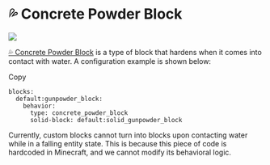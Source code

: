 # 💦 Concrete Powder Block

![](https://mo-mi.gitbook.io/xiaomomi-plugins/~gitbook/image?url=https%3A%2F%2F1836335287-files.gitbook.io%2F%7E%2Ffiles%2Fv0%2Fb%2Fgitbook-x-prod.appspot.com%2Fo%2Fspaces%252FOgvQ1fEJPROp7131PPlK%252Fuploads%252FTZqK3Gho57vlt2oJEPJy%252Fimage.png%3Falt%3Dmedia%26token%3D89aadbd0-381d-4b68-b315-48133832ad61\&width=768\&dpr=4\&quality=100\&sign=7b674195\&sv=2)

[💦 Concrete Powder Block](https://mo-mi.gitbook.io/xiaomomi-plugins/craftengine/plugin-wiki/craftengine/add-new-contents/blocks/block-behaviors/concrete-powder-block) is a type of block that hardens when it comes into contact with water. A configuration example is shown below:

Copy

```
blocks:
  default:gunpowder_block:
    behavior:
      type: concrete_powder_block
      solid-block: default:solid_gunpowder_block
```

Currently, custom blocks cannot turn into blocks upon contacting water while in a falling entity state. This is because this piece of code is hardcoded in Minecraft, and we cannot modify its behavioral logic.
